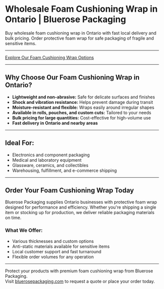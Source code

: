 # Wholesale Foam Cushioning Wrap in Ontario | Bluerose Packaging

Buy wholesale foam cushioning wrap in Ontario with fast local delivery and bulk pricing. Order protective foam wrap for safe packaging of fragile and sensitive items.

---

[Explore Our Foam Cushioning Wrap Options](https://www.bluerosepackaging.com/product-category/stock-products/foam-cushioning-wrap/)

---

## Why Choose Our Foam Cushioning Wrap in Ontario?

- **Lightweight and non-abrasive:** Safe for delicate surfaces and finishes  
- **Shock and vibration resistance:** Helps prevent damage during transit  
- **Moisture-resistant and flexible:** Wraps easily around irregular shapes  
- **Available in rolls, pouches, and custom cuts:** Tailored to your needs  
- **Bulk pricing for large quantities:** Cost-effective for high-volume use  
- **Fast delivery in Ontario and nearby areas**

---

## Ideal For:

- Electronics and component packaging  
- Medical and laboratory equipment  
- Glassware, ceramics, and collectibles  
- Warehousing, fulfillment, and e-commerce shipping  

---

## Order Your Foam Cushioning Wrap Today

Bluerose Packaging supplies Ontario businesses with protective foam wrap designed for performance and efficiency. Whether you're shipping a single item or stocking up for production, we deliver reliable packaging materials on time.

### What We Offer:

- Various thicknesses and custom options  
- Anti-static materials available for sensitive items  
- Local customer support and fast turnaround  
- Flexible order volumes for any operation  

---

Protect your products with premium foam cushioning wrap from Bluerose Packaging.  
Visit [bluerosepackaging.com](https://www.bluerosepackaging.com) to request a quote or place your order today.

